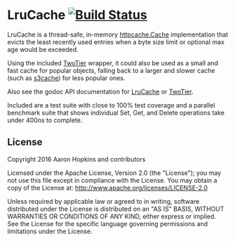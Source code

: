 LruCache [![Build Status](https://travis-ci.org/die-net/lrucache.svg?branch=master)](https://travis-ci.org/die-net/lrucache)
========

LruCache is a thread-safe, in-memory [httpcache.Cache](https://github.com/gregjones/httpcache) implementation that evicts the least recently used entries when a byte size limit or optional max age would be exceeded.

Using the included [TwoTier](https://github.com/die-net/lrucache/tree/master/twotier) wrapper, it could also be used as a small and fast cache for popular objects, falling back to a larger and slower cache (such as [s3cache](https://github.com/sourcegraph/s3cache)) for less popular ones.

Also see the godoc API documentation for [LruCache](https://godoc.org/github.com/die-net/lrucache) or [TwoTier](https://godoc.org/github.com/die-net/lrucache/twotier).

Included are a test suite with close to 100% test coverage and a parallel benchmark suite that shows individual Set, Get, and Delete operations take under 400ns to complete.

License
-------

Copyright 2016 Aaron Hopkins and contributors

Licensed under the Apache License, Version 2.0 (the "License"); you may not use this file except in compliance with the License. You may obtain a copy of the License at: http://www.apache.org/licenses/LICENSE-2.0

Unless required by applicable law or agreed to in writing, software distributed under the License is distributed on an "AS IS" BASIS, WITHOUT WARRANTIES OR CONDITIONS OF ANY KIND, either express or implied. See the License for the specific language governing permissions and limitations under the License.
